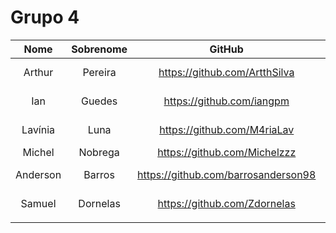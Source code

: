 # Grupo 4

| Nome | Sobrenome| GitHub | Linkedin |
|:-:|:-:|:-:|:-:|
| Arthur | Pereira | <https://github.com/ArtthSilva> | <https://www.linkedin.com/in/arthur-pereira-258582251/> |
| Ian  | Guedes | <https://github.com/iangpm> | <https://www.linkedin.com/in/ian-guedes-58005326a/> |
| Lavínia  | Luna  | <https://github.com/M4riaLav>  | <https://www.linkedin.com/in/lavínia-luna-1bb049269/>  |
| Michel   | Nobrega |  <https://github.com/Michelzzz> |  
|  Anderson | Barros | https://github.com/barrosanderson98  |  https://www.linkedin.com/in/anderson-barros-135523251/ |
|  Samuel | Dornelas |  https://github.com/Zdornelas |  https://www.linkedin.com/in/samuel-dornelas-abbb13230/ |
|||||

